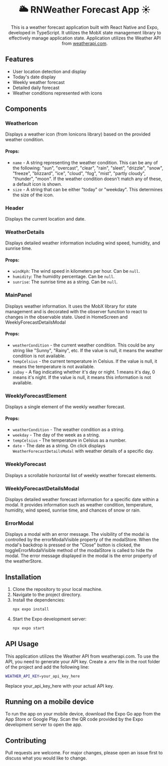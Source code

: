 <div align="center"><h1>🌥️ RNWeather Forecast App ☀️</h1>

This is a weather forecast application built with React Native and Expo, developed in TypeScript. It utilizes the MobX state management library to effectively manage application state. Application utilizes the Weather API from [weatherapi.com](https://www.weatherapi.com/). </div>

## Features

- User location detection and display
- Today's date display
- Weekly weather forecast
- Detailed daily forecast
- Weather conditions represented with icons

## Components

### WeatherIcon
Displays a weather icon (from Ionicons library) based on the provided weather condition. 
#### Props:
- `name` - A string representing the weather condition. This can be any of the following: "sun", "overcast", "clear", "rain", "sleet", "drizzle", "snow", "freeze", "blizzard", "ice", "cloud", "fog", "mist", "partly cloudy", "thunder", "moon". If the weather condition doesn't match any of these, a default icon is shown.
- `size` - A string that can be either "today" or "weekday". This determines the size of the icon.

### Header
Displays the current location and date.

### WeatherDetails
Displays detailed weather information including wind speed, humidity, and sunrise time.
#### Props:
- `windKph`: The wind speed in kilometers per hour. Can be `null`.
- `humidity`: The humidity percentage. Can be `null`.
- `sunrise`: The sunrise time as a string. Can be `null`.

### MainPanel
Displays weather information. It uses the MobX library for state management and is decorated with the observer function to react to changes in the observable state. Used in HomeScreen and WeeklyForecastDetailsModal
#### Props:
- `weatherCondition` - the current weather condition. This could be any string like "Sunny", "Rainy", etc. If the value is null, it means the weather condition is not available.
- `tempCelsius` -  the current temperature in Celsius. If the value is null, it means the temperature is not available.
- `isDay` - A flag indicating whether it's day or night. 1 means it's day, 0 means it's night. If the value is null, it means this information is not available.

### WeeklyForecastElement
Displays a single element of the weekly weather forecast.
#### Props:
- `weatherCondition` - The weather condition as a string.
- `weekday` - The day of the week as a string.
- `tempCelsius` - The temperature in Celsius as a number.
- `date` - The date as a string. On click displays `WeatherForecastDetailsModal` with weather details of a specific day.

### WeeklyForecast
Displays a scrollable horizontal list of weekly weather forecast elements.

### WeeklyForecastDetailsModal
Displays detailed weather forecast information for a specific date within a modal. It provides information such as weather condition, temperature, humidity, wind speed, sunrise time, and chances of snow or rain.

### ErrorModal
Displays a modal with an error message. The visibility of the modal is controlled by the errorModalVisible property of the modalStore. When the modal's backdrop is pressed or the "Close" button is clicked, the toggleErrorModalVisible method of the modalStore is called to hide the modal. The error message displayed in the modal is the error property of the weatherStore.

## Installation

1. Clone the repository to your local machine.
2. Navigate to the project directory.
3. Install the dependencies: 
   ```bash
   npx expo install
   ```
4. Start the Expo development server: 
   ```bash
   npx expo start
   ```
## API Usage
This application utilizes the Weather API from weatherapi.com. To use the API, you need to generate your API key. Create a .env file in the root folder of the project and add the following line:
```bash
WEATHER_API_KEY=your_api_key_here
```
Replace your_api_key_here with your actual API key.

## Running on a mobile device

To run the app on your mobile device, download the Expo Go app from the App Store or Google Play. Scan the QR code provided by the Expo development server to open the app.

## Contributing

Pull requests are welcome. For major changes, please open an issue first to discuss what you would like to change.

